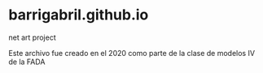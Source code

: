 # barrigabril.github.io
net art project

Este archivo fue creado en el 2020 como parte de la clase de modelos IV de la FADA
